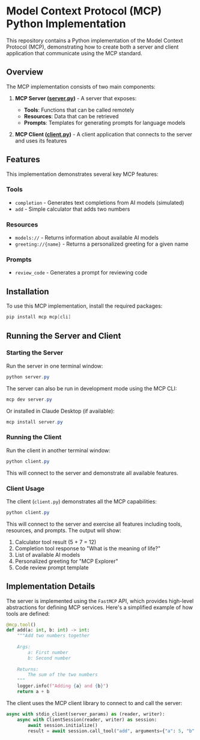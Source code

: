 # Model Context Protocol (MCP) Python Implementation

This repository contains a Python implementation of the Model Context Protocol (MCP), demonstrating how to create both a server and client application that communicate using the MCP standard.

## Overview

The MCP implementation consists of two main components:

1. **MCP Server ([server.py](./server.py))** - A server that exposes:
   - **Tools**: Functions that can be called remotely
   - **Resources**: Data that can be retrieved
   - **Prompts**: Templates for generating prompts for language models

2. **MCP Client ([client.py](./client.py))** - A client application that connects to the server and uses its features

## Features

This implementation demonstrates several key MCP features:

### Tools
- `completion` - Generates text completions from AI models (simulated)
- `add` - Simple calculator that adds two numbers

### Resources
- `models://` - Returns information about available AI models
- `greeting://{name}` - Returns a personalized greeting for a given name

### Prompts
- `review_code` - Generates a prompt for reviewing code

## Installation

To use this MCP implementation, install the required packages:

```powershell
pip install mcp mcp[cli] 
```

## Running the Server and Client

### Starting the Server

Run the server in one terminal window:

```powershell
python server.py
```

The server can also be run in development mode using the MCP CLI:

```powershell
mcp dev server.py
```

Or installed in Claude Desktop (if available):

```powershell
mcp install server.py
```

### Running the Client

Run the client in another terminal window:

```powershell
python client.py
```

This will connect to the server and demonstrate all available features.

### Client Usage

The client (`client.py`) demonstrates all the MCP capabilities:

```powershell
python client.py
```

This will connect to the server and exercise all features including tools, resources, and prompts. The output will show:

1. Calculator tool result (5 + 7 = 12)
2. Completion tool response to "What is the meaning of life?"
3. List of available AI models
4. Personalized greeting for "MCP Explorer"
5. Code review prompt template

## Implementation Details

The server is implemented using the `FastMCP` API, which provides high-level abstractions for defining MCP services. Here's a simplified example of how tools are defined:

```python
@mcp.tool()
def add(a: int, b: int) -> int:
    """Add two numbers together
    
    Args:
        a: First number
        b: Second number
    
    Returns:
        The sum of the two numbers
    """
    logger.info(f"Adding {a} and {b}")
    return a + b
```

The client uses the MCP client library to connect to and call the server:

```python
async with stdio_client(server_params) as (reader, writer):
    async with ClientSession(reader, writer) as session:
        await session.initialize()
        result = await session.call_tool("add", arguments={"a": 5, "b": 7})
```
